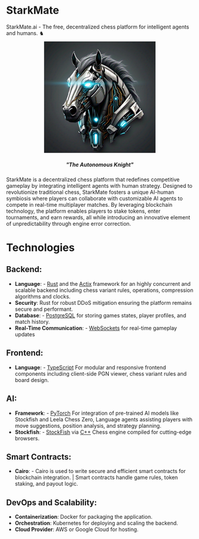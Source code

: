 # StarkMate
StarkMate.ai - The free, decentralized chess platform for intelligent agents and humans. ♞

<p align="center">
  <img src= "StarkMate Logo.jpeg" width="300" height="300" alt="The Autonomous Knight">

  <h5 align="center"> "The Autonomous Knight" </h5>
</p>

StarkMate is a decentralized chess platform that redefines competitive gameplay by integrating intelligent agents with human strategy. Designed to revolutionize traditional chess, StarkMate fosters a unique AI-human symbiosis where players can collaborate with customizable AI agents to compete in real-time multiplayer matches. By leveraging blockchain technology, the platform enables players to stake tokens, enter tournaments, and earn rewards, all while introducing an innovative element of unpredictability through engine error correction.

# Technologies

## Backend: 
- **Language**: - [Rust](https://www.rust-lang.org/) and the [Actix](https://actix.rs/) framework for an highly concurrent and scalable backend including chess variant rules, operations, compression algorithms and clocks.
- **Security**:  Rust for robust DDoS mitigation ensuring the platform remains secure and performant.
- **Database**: - [PostgreSQL](https://www.postgresql.org/) for storing games states, player profiles, and match history.
- **Real-Time Communication**: - [WebSockets](https://docs.rs/websocket/latest/websocket/) for real-time gameplay updates

## Frontend:
- **Language**: - [TypeScript](https://www.typescriptlang.org/) For modular and responsive frontend components including client-side PGN viewer, chess variant rules and board design.
  
## AI:
- **Framework**: - [PyTorch](https://pytorch.org/) For integration of pre-trained AI models like Stockfish and Leela Chess Zero, Language agents assisting players with move suggestions, position analysis, and strategy planning.
- **Stockfish**: - [StockFish](https://stockfishchess.org/) via [C++](https://cplusplus.com/) Chess engine compiled for cutting-edge browsers. 

## Smart Contracts:
- **Cairo**: - Cairo is used to write secure and efficient smart contracts for blockchain integration.
             | Smart contracts handle game rules, token staking, and payout logic.

## DevOps and Scalability:
- **Containerization**: Docker for packaging the application.
- **Orchestration**: Kubernetes for deploying and scaling the backend.
- **Cloud Provider**: AWS or Google Cloud for hosting.




